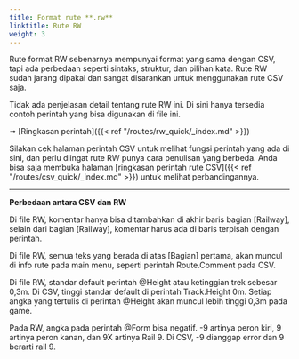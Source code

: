 ```yaml
---
title: Format rute **.rw**
linktitle: Rute RW
weight: 3
---
```


Rute format RW sebenarnya mempunyai format yang sama dengan CSV, tapi ada perbedaan seperti sintaks, struktur, dan pilihan kata. Rute RW sudah jarang dipakai dan sangat disarankan untuk menggunakan rute CSV saja.

Tidak ada penjelasan detail tentang rute RW ini. Di sini hanya tersedia contoh perintah yang bisa digunakan di file ini.

➟ [Ringkasan perintah]({{< ref "/routes/rw_quick/_index.md" >}}) 

Silakan cek halaman perintah CSV untuk melihat fungsi perintah yang ada di sini, dan perlu diingat rute RW punya cara penulisan yang berbeda. Anda bisa saja membuka halaman [ringkasan perintah rute CSV]({{< ref "/routes/csv_quick/_index.md" >}}) untuk melihat perbandingannya.

------

**Perbedaan antara CSV dan RW**

Di file RW, komentar hanya bisa ditambahkan di akhir baris bagian [Railway], selain dari bagian [Railway], komentar harus ada di baris terpisah dengan perintah.

Di file RW, semua teks yang berada di atas [Bagian] pertama, akan muncul di info rute pada main menu, seperti perintah Route.Comment pada CSV.

Di file RW, standar default perintah @Height atau ketinggian trek sebesar 0,3m. Di CSV, tinggi standar default di perintah Track.Height 0m. Setiap angka yang tertulis di perintah @Height akan muncul lebih tinggi 0,3m pada game.

Pada RW, angka pada perintah @Form bisa negatif. -9 artinya peron kiri, 9 artinya peron kanan, dan 9X artinya Rail 9. Di CSV, -9 dianggap error dan 9 berarti rail 9.
